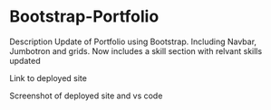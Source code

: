 # Bootstrap-Portfolio


Description
Update of Portfolio using Bootstrap. Including Navbar, Jumbotron and grids. Now includes a skill section with relvant skills updated

Link to deployed site


Screenshot of deployed site and vs code
